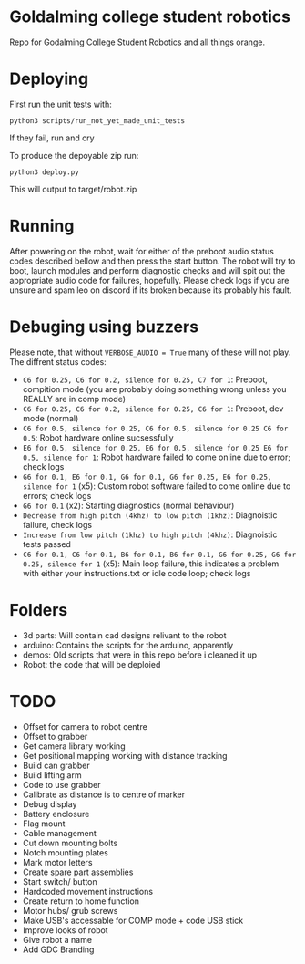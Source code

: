 # Goldalming college student robotics
Repo for Godalming College Student Robotics and all things orange.

# Deploying
First run the unit tests with:
```
python3 scripts/run_not_yet_made_unit_tests
```
If they fail, run and cry

To produce the depoyable zip run:
```
python3 deploy.py
```

This will output to target/robot.zip

# Running
After powering on the robot, wait for either of the preboot audio status codes described bellow and then press the start button. The robot will try to boot, launch modules and perform diagnostic checks and will spit out the appropriate audio code for failures, hopefully. Please check logs if you are unsure and spam leo on discord if its broken because its probably his fault.

# Debuging using buzzers
Please note, that without `VERBOSE_AUDIO = True` many of these will not play. 
The diffrent status codes:
- `C6 for 0.25, C6 for 0.2, silence for 0.25, C7 for 1`: Preboot, compition mode (you are probably doing something wrong unless you REALLY are in comp mode)
- `C6 for 0.25, C6 for 0.2, silence for 0.25, C6 for 1`: Preboot, dev mode (normal)
- `C6 for 0.5, silence for 0.25, C6 for 0.5, silence for 0.25 C6 for 0.5`: Robot hardware online sucsessfully 
- `E6 for 0.5, silence for 0.25, E6 for 0.5, silence for 0.25 E6 for 0.5, silence for 1`: Robot hardware failed to come online due to error; check logs
- `G6 for 0.1, E6 for 0.1, G6 for 0.1, G6 for 0.25, E6 for 0.25, silence for 1` (x5): Custom robot software failed to come online due to errors; check logs 
- `G6 for 0.1` (x2): Starting diagnostics (normal behaviour)
- `Decrease from high pitch (4khz) to low pitch (1khz)`: Diagnoistic failure, check logs
- `Increase from low pitch (1khz) to high pitch (4khz)`: Diagnoistic tests passed
- `C6 for 0.1, C6 for 0.1, B6 for 0.1, B6 for 0.1, G6 for 0.25, G6 for 0.25, silence for 1` (x5): Main loop failure, this indicates a problem with either your instructions.txt or idle code loop; check logs

# Folders
- 3d parts: Will contain cad designs relivant to the robot
- arduino: Contains the scripts for the arduino, apparently
- demos: Old scripts that were in this repo before i cleaned it up
- Robot: the code that will be deploied
# TODO
- Offset for camera to robot centre
- Offset to grabber
- Get camera library working
- Get positional mapping working with distance tracking
- Build can grabber
- Build lifting arm
- Code to use grabber
- Calibrate as distance is to centre of marker
- Debug display
- Battery enclosure
- Flag mount
- Cable management
- Cut down mounting bolts
- Notch mounting plates
- Mark motor letters
- Create spare part assemblies
- Start switch/ button
- Hardcoded movement instructions
- Create return to home function
- Motor hubs/ grub screws
- Make USB's accessable for COMP mode + code USB stick
- Improve looks of robot
- Give robot a name
- Add GDC Branding